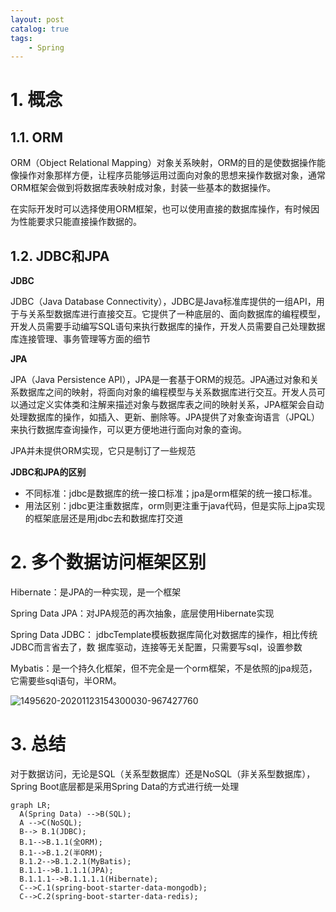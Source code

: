 ```yaml
---
layout: post   	
catalog: true 	
tags:
    - Spring
---
```





# 1. 概念

## 1.1. ORM

ORM（Object Relational Mapping）对象关系映射，ORM的目的是使数据操作能像操作对象那样方便，让程序员能够运用过面向对象的思想来操作数据对象，通常ORM框架会做到将数据库表映射成对象，封装一些基本的数据操作。

在实际开发时可以选择使用ORM框架，也可以使用直接的数据库操作，有时候因为性能要求只能直接操作数据的。 

## 1.2. JDBC和JPA

**JDBC**

JDBC（Java Database Connectivity），JDBC是Java标准库提供的一组API，用于与关系型数据库进行直接交互。它提供了一种底层的、面向数据库的编程模型，开发人员需要手动编写SQL语句来执行数据库的操作，开发人员需要自己处理数据库连接管理、事务管理等方面的细节

**JPA**

JPA（Java Persistence API），JPA是一套基于ORM的规范。JPA通过对象和关系数据库之间的映射，将面向对象的编程模型与关系数据库进行交互。开发人员可以通过定义实体类和注解来描述对象与数据库表之间的映射关系，JPA框架会自动处理数据库的操作，如插入、更新、删除等。JPA提供了对象查询语言（JPQL）来执行数据库查询操作，可以更方便地进行面向对象的查询。

JPA并未提供ORM实现，它只是制订了一些规范

**JDBC和JPA的区别**

-   不同标准：jdbc是数据库的统一接口标准；jpa是orm框架的统一接口标准。
-   用法区别：jdbc更注重数据库，orm则更注重于java代码，但是实际上jpa实现的框架底层还是用jdbc去和数据库打交道

# 2. 多个数据访问框架区别

Hibernate：是JPA的一种实现，是一个框架  

Spring Data JPA：对JPA规范的再次抽象，底层使用Hibernate实现  

Spring Data JDBC： jdbcTemplate模板数据库简化对数据库的操作，相比传统JDBC而言省去了，数
据库驱动，连接等无关配置，只需要写sql，设置参数  

Mybatis：是一个持久化框架，但不完全是一个orm框架，不是依照的jpa规范，它需要些sql语句，半ORM。



![1495620-20201123154300030-967427760](F:\笔记\博客\文章图片\1495620-20201123154300030-967427760.jpg)

# 3. 总结

对于数据访问，无论是SQL（关系型数据库）还是NoSQL（非关系型数据库），Spring Boot底层都是采用Spring Data的方式进行统一处理

```mermaid
graph LR;
  A(Spring Data) -->B(SQL);
  A -->C(NoSQL);
  B--> B.1(JDBC);
  B.1-->B.1.1(全ORM);
  B.1-->B.1.2(半ORM);
  B.1.2-->B.1.2.1(MyBatis);
  B.1.1-->B.1.1.1(JPA);
  B.1.1.1-->B.1.1.1.1(Hibernate);
  C-->C.1(spring-boot-starter-data-mongodb);
  C-->C.2(spring-boot-starter-data-redis);
```
